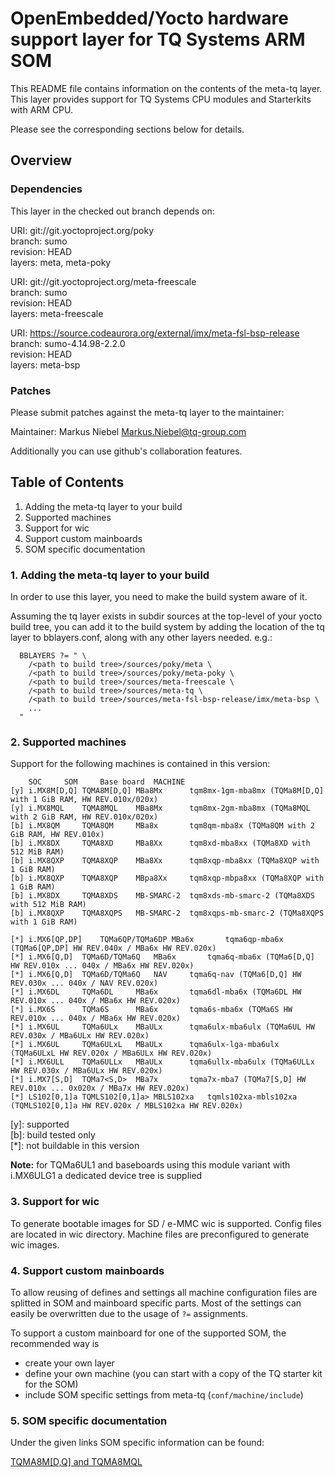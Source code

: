 # OpenEmbedded/Yocto hardware support layer for TQ Systems ARM SOM

This README file contains information on the contents of the meta-tq layer.
This layer provides support for TQ Systems CPU modules and Starterkits with
ARM CPU.

Please see the corresponding sections below for details.

## Overview

### Dependencies

This layer in the checked out branch depends on:

URI: git://git.yoctoproject.org/poky  
branch: sumo  
revision: HEAD  
layers: meta, meta-poky  

URI: git://git.yoctoproject.org/meta-freescale  
branch: sumo  
revision: HEAD  
layers: meta-freescale  

URI: https://source.codeaurora.org/external/imx/meta-fsl-bsp-release  
branch: sumo-4.14.98-2.2.0  
revision: HEAD  
layers: meta-bsp  

### Patches

Please submit patches against the meta-tq layer to the
maintainer:

Maintainer: Markus Niebel <Markus.Niebel@tq-group.com>

Additionally you can use github's collaboration features.

## Table of Contents

1. Adding the meta-tq layer to your build
2. Supported machines
3. Support for wic
4. Support custom mainboards
5. SOM specific documentation

### 1. Adding the meta-tq layer to your build

In order to use this layer, you need to make the build system aware of
it.

Assuming the tq layer exists in subdir sources at the top-level of your
yocto build tree, you can add it to the build system by adding the
location of the tq layer to bblayers.conf, along with any
other layers needed. e.g.:

```
  BBLAYERS ?= " \
    /<path to build tree>/sources/poky/meta \
    /<path to build tree>/sources/poky/meta-poky \
    /<path to build tree>/sources/meta-freescale \
    /<path to build tree>/sources/meta-tq \
    /<path to build tree>/sources/meta-fsl-bsp-release/imx/meta-bsp \
    ...
  "
```

### 2. Supported machines

Support for the following machines is contained in this version:

```
	SOC		SOM		Base board	MACHINE
[y]	i.MX8M[D,Q]	TQMA8M[D,Q]	MBa8Mx		tqm8mx-1gm-mba8mx (TQMa8M[D,Q] with 1 GiB RAM, HW REV.010x/020x)
[y]	i.MX8MQL	TQMA8MQL	MBa8Mx		tqm8mx-2gm-mba8mx (TQMa8MQL with 2 GiB RAM, HW REV.010x/020x)
[b]	i.MX8QM		TQMA8QM		MBa8x		tqm8qm-mba8x (TQMa8QM with 2 GiB RAM, HW REV.010x)
[b]	i.MX8DX		TQMA8XD		MBa8Xx		tqm8xd-mba8xx (TQMa8XD with 512 MiB RAM)
[b]	i.MX8QXP	TQMA8XQP	MBa8Xx		tqm8xqp-mba8xx (TQMa8XQP with 1 GiB RAM)
[b]	i.MX8QXP	TQMA8XQP	MBpa8Xx		tqm8xqp-mbpa8xx (TQMa8XQP with 1 GiB RAM)
[b]	i.MX8DX		TQMA8XDS	MB-SMARC-2	tqm8xds-mb-smarc-2 (TQMa8XDS with 512 MiB RAM)
[b]	i.MX8QXP	TQMA8XQPS	MB-SMARC-2	tqm8xqps-mb-smarc-2 (TQMa8XQPS with 1 GiB RAM)

[*]	i.MX6[QP,DP]	TQMa6QP/TQMa6DP	MBa6x		tqma6qp-mba6x (TQMa6[QP,DP] HW REV.040x / MBa6x HW REV.020x)
[*]	i.MX6[Q,D]	TQMa6D/TQMa6Q	MBa6x		tqma6q-mba6x (TQMa6[D,Q] HW REV.010x ... 040x / MBa6x HW REV.020x)
[*]	i.MX6[Q,D]	TQMa6D/TQMa6Q	NAV		tqma6q-nav (TQMa6[D,Q] HW REV.030x ... 040x / NAV REV.020x)
[*]	i.MX6DL		TQMa6DL		MBa6x		tqma6dl-mba6x (TQMa6DL HW REV.010x ... 040x / MBa6x HW REV.020x)
[*]	i.MX6S		TQMa6S		MBa6x		tqma6s-mba6x (TQMa6S HW REV.010x ... 040x / MBa6x HW REV.020x)
[*]	i.MX6UL		TQMa6ULx	MBaULx		tqma6ulx-mba6ulx (TQMa6UL HW REV.030x / MBa6ULx HW REV.020x)
[*]	i.MX6UL		TQMa6ULxL	MBaULx		tqma6ulx-lga-mba6ulx (TQMa6ULxL HW REV.020x / MBa6ULx HW REV.020x)
[*]	i.MX6ULL	TQMa6ULLx	MBaULx		tqma6ullx-mba6ulx (TQMa6ULLx HW REV.030x / MBa6ULx HW REV.020x)
[*]	i.MX7[S,D]	TQMa7<S,D>	MBa7x		tqma7x-mba7 (TQMa7[S,D] HW REV.010x ... 0x020x / MBa7x HW REV.020x)
[*]	LS102[0,1]a	TQMLS102[0,1]a>	MBLS102xa	tqmls102xa-mbls102xa (TQMLS102[0,1]a HW REV.020x / MBLS102xa HW REV.020x)
```

\[y\]: supported  
\[b\]: build tested only  
\[\*\]: not buildable in this version  

**Note:** for TQMa6UL1 and baseboards using this module variant with i.MX6ULG1
          a dedicated device tree is supplied

### 3. Support for wic

To generate bootable images for SD / e-MMC wic is supported. Config files are
located in wic directory. Machine files are preconfigured to generate wic images.

### 4. Support custom mainboards

To allow reusing of defines and settings all machine configuration files are
splitted in SOM and mainboard specific parts. Most of the settings can easily
be overwritten due to the usage of `?=` assignments.

To support a custom mainboard for one of the supported SOM, the recommended way
is

* create your own layer
* define your own machine (you can start with a copy of the TQ starter kit for
  the SOM)
* include SOM specific settings from meta-tq (`conf/machine/include`)

### 5. SOM specific documentation

Under the given links SOM specific information can be found:

[TQMA8M\[D,Q\] and	TQMA8MQL](doc/README.TQMa8Mx.md)
